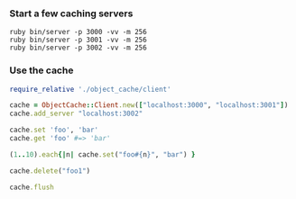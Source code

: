 ### Start a few caching servers

```
ruby bin/server -p 3000 -vv -m 256
ruby bin/server -p 3001 -vv -m 256
ruby bin/server -p 3002 -vv -m 256
```

### Use the cache

```ruby
require_relative './object_cache/client'

cache = ObjectCache::Client.new(["localhost:3000", "localhost:3001"])
cache.add_server "localhost:3002"

cache.set 'foo', 'bar'
cache.get 'foo' #=> 'bar'

(1..10).each{|n| cache.set("foo#{n}", "bar") }

cache.delete("foo1")

cache.flush
```
